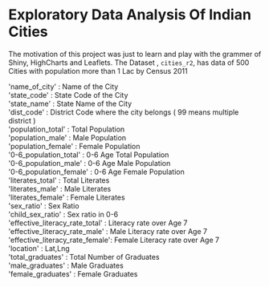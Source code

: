 

# Exploratory Data Analysis Of Indian Cities

The motivation of this project was just to learn and play with the grammer of Shiny, HighCharts and Leaflets.
The Dataset , `cities_r2`, has data of 500 Cities with population more than 1 Lac by Census 2011

'name_of_city'                  : Name of the City  
'state_code'                    : State Code of the City    
'state_name'                    : State Name of the City    
'dist_code'                     : District Code where the city belongs ( 99 means multiple district )     
'population_total'              : Total Population    
'population_male'               : Male Population     
'population_female'             : Female Population    
'0-6_population_total'          : 0-6 Age Total Population    
'0-6_population_male'           : 0-6 Age Male Population    
'0-6_population_female'         : 0-6 Age Female Population    
'literates_total'               : Total Literates    
'literates_male'                : Male Literates    
'literates_female'              : Female Literates     
'sex_ratio'                     : Sex Ratio     
'child_sex_ratio'               : Sex ratio in 0-6    
'effective_literacy_rate_total' : Literacy rate over Age 7     
'effective_literacy_rate_male'  : Male Literacy rate over Age 7     
'effective_literacy_rate_female': Female Literacy rate over Age 7     
'location'                      : Lat,Lng    
'total_graduates'               : Total Number of Graduates    
'male_graduates'                : Male Graduates     
'female_graduates'              : Female Graduates     

